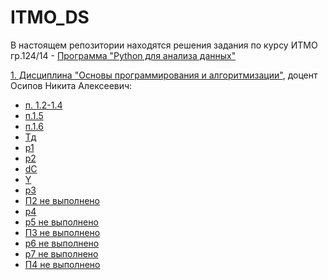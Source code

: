 # ITMO_DS

В настоящем репозитории находятся решения задания по курсу ИТМО 
гр.124/14 - [Программа "Python для анализа данных"](https://github.com/AndreyPovaliy/ITMO_DS/tree/main)


[1. Дисциплина "Основы программирования и алгоритмизации"](https://github.com/AndreyPovaliy/ITMO_DS/tree/main/01_Base), доцент Осипов Никита Алексеевич:											
  - [п. 1.2-1.4](https://github.com/AndreyPovaliy/ITMO_DS/blob/main/01_Base/01_Задания_по_курсу_ПовалийАА.docx)
  - [п.1.5](https://github.com/AndreyPovaliy/ITMO_DS/blob/main/01_Base/use_case.puml)
  - [п.1.6](https://github.com/AndreyPovaliy/ITMO_DS/blob/main/01_Base/diag_class.puml)
 - [Тд](https://github.com/AndreyPovaliy/ITMO_DS/blob/main/01_Base/data_types.py)
 - [р1](https://github.com/AndreyPovaliy/ITMO_DS/blob/main/01_Base/work_dt.py)
 - [р2](https://github.com/AndreyPovaliy/ITMO_DS/blob/main/01_Base/work_dt.py)
 - [dC](https://github.com/AndreyPovaliy/ITMO_DS/blob/main/01_Base/demoCost_задание.py)
 - [Y](https://github.com/AndreyPovaliy/ITMO_DS/blob/main/01_Base/Year_постановка%20задачи.py)
 - [р3](https://github.com/AndreyPovaliy/ITMO_DS/blob/main/01_Base/conditional.py)
 - [П2 не выполнено]()
 - [р4](https://github.com/AndreyPovaliy/ITMO_DS/blob/main/01_Base/cycles.py)
 - [р5 не выполнено](https://github.com/AndreyPovaliy/ITMO_DS/blob/main/01_Base/list_dict.py)
 - [П3 не выполнено]()
 - [р6 не выполнено]()
 - [р7 не выполнено]()
 - [П4 не выполнено]()